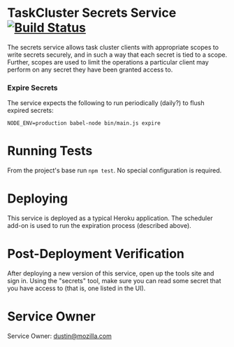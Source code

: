 # TaskCluster Secrets Service [![Build Status](https://travis-ci.org/taskcluster/taskcluster-secrets.png?branch=master)](https://travis-ci.org/taskcluster/taskcluster-secrets)

The secrets service allows task cluster clients with appropriate scopes to write secrets securely, and in such a way that each secret is tied to a scope. Further, scopes are used to limit the operations a particular client may perform on any secret they have been granted access to.

### Expire Secrets

The service expects the following to run periodically (daily?) to flush expired secrets:

    NODE_ENV=production babel-node bin/main.js expire

# Running Tests

From the project's base run ``npm test``.
No special configuration is required.

# Deploying

This service is deployed as a typical Heroku application.
The scheduler add-on is used to run the expiration process (described above).

# Post-Deployment Verification

After deploying a new version of this service, open up the tools site and sign in.
Using the "secrets" tool, make sure you can read some secret that you have access to (that is, one listed in the UI).

# Service Owner

Service Owner: dustin@mozilla.com
